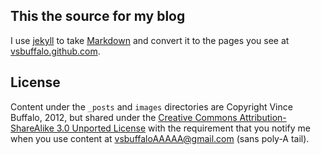 ## This the source for my blog

I use [jekyll](http://github.com/mojombo/jekyll) to take
[Markdown](http://daringfireball.net/projects/markdown/) and convert
it to the pages you see at
[vsbuffalo.github.com](http://vsbuffalo.github.com).

## License

Content under the `_posts` and `images` directories are Copyright
Vince Buffalo, 2012, but shared under the [Creative Commons
Attribution-ShareAlike 3.0 Unported
License](http://creativecommons.org/licenses/by-sa/3.0/) with the
requirement that you notify me when you use content at
<vsbuffaloAAAAA@gmail.com> (sans poly-A tail).
